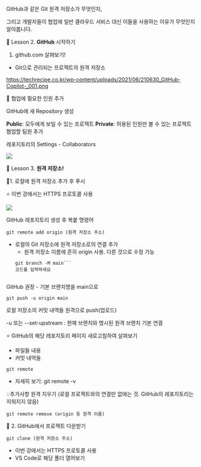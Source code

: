 GitHub과 같은 Git 원격 저장소가 무엇인지,

그리고 개발자들이 협업에 일반 클라우드 서비스 대신
이들을 사용하는 이유가 무엇인지 알아봅니다.

📖 Lesson 2. **GitHub** 시작하기

1. github.com 살펴보기\!

- Git으로 관리되는 프로젝트의 원격 저장소

https://techrecipe.co.kr/wp-content/uploads/2021/06/210630_GitHub-Copilot-_001.png

📝 협업에 필요한 인원 추가

GitHub에 새 Repository 생성

**Public**: 모두에게 보일 수 있는 프로젝트
**Private**: 허용된 인원만 볼 수 있는 프로젝트
협업할 팀원 추가

레포지토리의 Settings - Collaborators

![](https://velog.velcdn.com/images/anstmdgus473/post/76ccd3f1-d19f-48d5-bf62-23e09396deaa/image.png)

📖 Lesson 3. **원격 저장소!**

📖1. 로컬에 원격 저장소 추가 후 푸시

⭐️ 이번 강에서는 HTTPS 프로토콜 사용

![](https://velog.velcdn.com/images/anstmdgus473/post/62d15fb8-b054-4124-9bb9-0ed159efd533/image.png)

GitHub 레포지토리 생성 후 복붙 명령어

```
git remote add origin (원격 저장소 주소)
```

- 로컬의 Git 저장소에 원격 저장소로의 연결 추가
  - 원격 저장소 이름에 흔히 origin 사용. 다른 것으로 수정 가능
  ````
  git branch -M main```
  코드를 입력하세요
  ````

```

```

GitHub 권장 - 기본 브랜치명을 main으로

```
git push -u origin main
```

로컬 저장소의 커밋 내역들 원격으로 push(업로드)

-u 또는 --set-upstream : 현재 브랜치와 명시된 원격 브랜치 기본 연결

⭐️ GitHub의 해당 레포지토리 페이지 새로고침하여 살펴보기

- 파일들 내용
- 커밋 내역들

```
git remote
```

- 자세히 보기: git remote -v

💡추가사항
원격 지우기 (로컬 프로젝트와의 연결만 없애는 것. GitHub의 레포지토리는 지워지지 않음)

```
git remote remove (origin 등 원격 이름)
```

📖 2. GitHub에서 프로젝트 다운받기

```
git clone (원격 저장소 주소)
```

- 이번 강에서는 HTTPS 프로토콜 사용
- VS Code로 해당 폴더 열어보기
